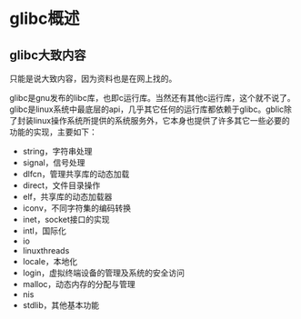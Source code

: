 # glibc概述

## glibc大致内容

只能是说大致内容，因为资料也是在网上找的。

glibc是gnu发布的libc库，也即c运行库。当然还有其他c运行库，这个就不说了。glibc是linux系统中最底层的api，几乎其它任何的运行库都依赖于glibc。gblic除了封装linux操作系统所提供的系统服务外，它本身也提供了许多其它一些必要的功能的实现，主要如下：

* string，字符串处理
* signal，信号处理
* dlfcn，管理共享库的动态加载
* direct，文件目录操作
* elf，共享库的动态加载器
* iconv，不同字符集的编码转换
* inet，socket接口的实现
* intl，国际化
* io
* linuxthreads
* locale，本地化
* login，虚拟终端设备的管理及系统的安全访问
* malloc，动态内存的分配与管理
* nis
* stdlib，其他基本功能
